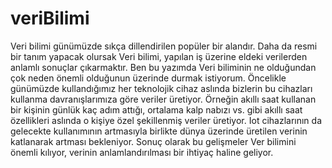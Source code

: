 # veriBilimi
Veri bilimi günümüzde sıkça dillendirilen popüler bir alandır. Daha da resmi bir tanım yapacak olursak Veri bilimi, yapılan iş üzerine eldeki verilerden anlamlı sonuçlar çıkarmaktır. Ben bu yazımda Veri biliminin ne olduğundan çok neden önemli olduğunun üzerinde durmak istiyorum. Öncelikle günümüzde kullandığımız her teknolojik cihaz aslında bizlerin bu cihazları kullanma davranışlarımıza göre veriler üretiyor. Örneğin akıllı saat kullanan bir kişinin günlük kaç adım attığı, ortalama kalp nabızı vs. gibi akıllı saat özellikleri aslında o kişiye özel şekillenmiş veriler üretiyor. Iot cihazlarının da gelecekte kullanımının artmasıyla birlikte dünya üzerinde üretilen verinin katlanarak artması bekleniyor. Sonuç olarak bu gelişmeler Ver bilimini önemli kılıyor, verinin anlamlandırılması bir ihtiyaç haline geliyor.